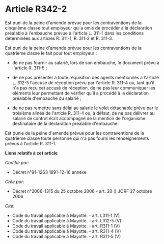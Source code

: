 # Article R342-2

Est puni de la peine d'amende prévue pour les contraventions de la cinquième classe tout employeur qui a omis de procéder à
la déclaration préalable à l'embauche prévue à l'article L. 311-1 dans les conditions déterminées aux articles R. 311-1, R.
311-2 et R. 311-3. 

Est puni de la peine d'amende prévue pour les contraventions de la quatrième classe le fait pour tout employeur :

- de ne pas fournir au salarié, lors de son embauche, le document prévu à l'article R. 311-5 ;

- de ne pas présenter à toute réquisition des agents mentionnés à l'article L. 312-5 l'accusé de réception prévu par
l'article R. 311-4 ou, tant qu'il n'a pas reçu cet accusé de réception, de ne pas leur communiquer les éléments leur
permettant de vérifier qu'il a procédé à la déclaration préalable d'embauche du salarié ;

- de ne pas remettre sans délai au salarié le volet détachable prévu par le troisième alinéa de l'article R. 311-4 ou, à
défaut, de ne pas délivrer au salarié de contrat écrit accompagné de la mention de l'organisme destinataire de la déclaration
préalable d'embauche. 

Est punie de la peine d'amende prévue pour les contraventions de la quatrième classe toute personne qui n'a pas fourni les
renseignements prévus à l'article R. 311-1.

**Liens relatifs à cet article**

_Codifié par_:

  - Décret n°91-1263 1991-12-16 annexe

_Créé par_:

  - Décret n°2006-1315 du 25 octobre 2006 - art. 20 () JORF 27 octobre 2006

_Cite_:

  - Code du travail applicable à Mayotte. - art. L311-1 (V)
  - Code du travail applicable à Mayotte. - art. L312-5 (V)
  - Code du travail applicable à Mayotte. - art. R311-1 (V)
  - Code du travail applicable à Mayotte. - art. R311-4 (V)
  - Code du travail applicable à Mayotte. - art. R311-5 (V)
